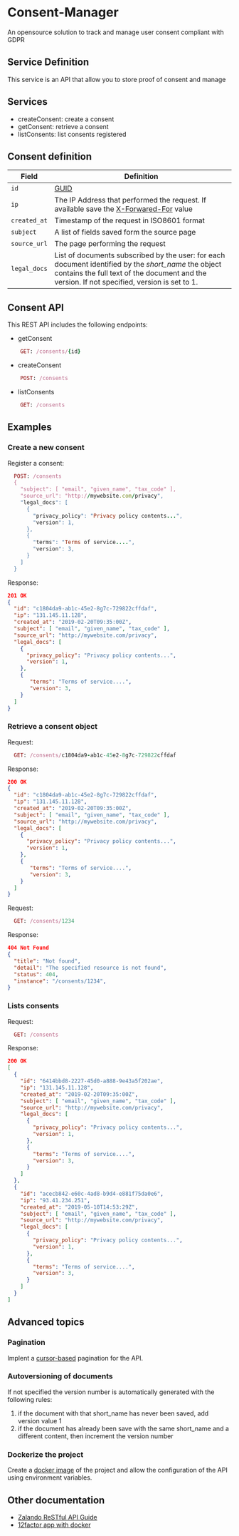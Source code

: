 # Consent-Manager

An opensource solution to track and manage user consent compliant with GDPR

## Service Definition

This service is an API that allow you to store proof of consent and manage

## Services

 * createConsent: create a consent
 * getConsent: retrieve a consent
 * listConsents: list consents registered

## Consent definition

| Field               	| Definition |
| ---------------------	| ---------- |
| `id`    	      	| [GUID](http://en.wikipedia.org/wiki/Globally_Unique_Identifier) |
| `ip`			| The IP Address that performed the request. If available save the [X-Forwared-For](https://en.wikipedia.org/wiki/X-Forwarded-For) value |
| `created_at`		| Timestamp of the request in ISO8601 format |
| `subject`		| A list of fields saved form the source page |
| `source_url`		| The page performing the request |
| `legal_docs`		| List of documents subscribed by the user: for each document identified by the _short_name_ the object contains the full text of the document and the version. If not specified, version is set to 1. |


## Consent API

This REST API includes the following endpoints:

* getConsent
```ruby
    GET: /consents/{id}
```
* createConsent
```ruby
    POST: /consents
```
* listConsents
```ruby
    GET: /consents
```

## Examples

### Create a new consent

Register a consent:

```ruby
  POST: /consents
  {
    "subject": [ "email", "given_name", "tax_code" ],
    "source_url": "http://mywebsite.com/privacy",
    "legal_docs": [ 
      { 
        "privacy_policy": "Privacy policy contents...",
        "version": 1,
      },
      {  
        "terms": "Terms of service....",
        "version": 3,
      }
    ]
  }
```
Response:

```json
201 OK
{
  "id": "c1804da9-ab1c-45e2-8g7c-729822cffdaf",
  "ip": "131.145.11.128",
  "created_at": "2019-02-20T09:35:00Z",
  "subject": [ "email", "given_name", "tax_code" ],
  "source_url": "http://mywebsite.com/privacy",
  "legal_docs": [ 
    { 
      "privacy_policy": "Privacy policy contents...",
      "version": 1,
    },
    {  
       "terms": "Terms of service....",
       "version": 3,
    }
  ]
}
```

### Retrieve a consent object
Request:
```ruby
  GET: /consents/c1804da9-ab1c-45e2-8g7c-729822cffdaf
```
Response:

```json
200 OK
{
  "id": "c1804da9-ab1c-45e2-8g7c-729822cffdaf",
  "ip": "131.145.11.128",
  "created_at": "2019-02-20T09:35:00Z",
  "subject": [ "email", "given_name", "tax_code" ],
  "source_url": "http://mywebsite.com/privacy",
  "legal_docs": [ 
    { 
      "privacy_policy": "Privacy policy contents...",
      "version": 1,
    },
    {  
       "terms": "Terms of service....",
       "version": 3,
    }
  ]
}
```

Request:
```ruby
  GET: /consents/1234
```
Response:

```json
404 Not Found 
{
  "title": "Not found",
  "detail": "The specified resource is not found",
  "status": 404,
  "instance": "/consents/1234",
}

```

### Lists consents
Request:
```ruby
  GET: /consents
```
Response:

```json
200 OK
[
  {
    "id": "6414bbd8-2227-45d0-a888-9e43a5f202ae",
    "ip": "131.145.11.128",
    "created_at": "2019-02-20T09:35:00Z",
    "subject": [ "email", "given_name", "tax_code" ],
    "source_url": "http://mywebsite.com/privacy",
    "legal_docs": [ 
      { 
        "privacy_policy": "Privacy policy contents...",
        "version": 1,
      },
      {  
        "terms": "Terms of service....",
        "version": 3,
      }
    ]
  },
  {
    "id": "acecb842-e60c-4ad8-b9d4-e881f75da0e6",
    "ip": "93.41.234.251",
    "created_at": "2019-05-10T14:53:29Z",
    "subject": [ "email", "given_name", "tax_code" ],
    "source_url": "http://mywebsite.com/privacy",
    "legal_docs": [ 
      { 
        "privacy_policy": "Privacy policy contents...",
        "version": 1,
      },
      {  
        "terms": "Terms of service....",
        "version": 3,
      }
    ]
  }
]
```

## Advanced topics

### Pagination

Implent a [cursor-based](https://opensource.zalando.com/restful-api-guidelines/#pagination) pagination for the API.

### Autoversioning of documents

If not specified the version number is automatically generated with the following rules:

1. if the document with that short_name has never been saved, add version value 1
1. if the document has already been save with the same short_name and a different content, then increment the version number

### Dockerize the project

Create a [docker image](https://docs.docker.com/get-started/part2/) of the project and allow the configuration of the API using environment variables.

## Other documentation

* [Zalando ReSTful API Guide](https://opensource.zalando.com/restful-api-guidelines/#introduction)
* [12factor app with docker](https://github.com/docker/labs/tree/master/12factor)

